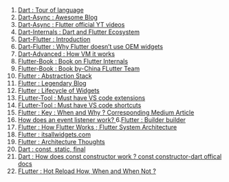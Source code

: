 1. [Dart : Tour of language](https://dart.dev/guides/language/language-tour#declaring-async-functions)
1. [Dart-Async : Awesome Blog](https://www.didierboelens.com/2019/01/futures-isolates-event-loop/)
2. [Dart-Async : Flutter official YT videos](https://www.youtube.com/watch?v=J5DQRPRBiFI&list=PLjxrf2q8roU0Net_g1NT5_vOO3s_FR02J&index=7&t=0s)
3. [Dart-Internals : Dart and Flutter Ecosystem](https://www.youtube.com/watch?v=J5DQRPRBiFI&list=PLjxrf2q8roU0Net_g1NT5_vOO3s_FR02J&index=7&t=0s)
5. [Dart-Flutter : Introduction](https://www.pentalog.com/blog/flutter-game-changer-in-cross-platform-development)
6. [Dart-Flutter : Why Flutter doesn’t use OEM widgets](https://medium.com/flutter/why-flutter-doesnt-use-oem-widgets-94746e812510)
4. [Dart-Advanced : How VM it works ](https://mrale.ph/dartvm/)
4. [Flutter-Book : Book on Flutter Internals](https://www.flutterinternals.org/data-model/elements#how-does-element-inheritance-work)
8. [Flutter-Book : Book by-China FLutter Team](https://book.flutterchina.club/chapter2/thread_model_and_error_report.html)
9. [Flutter : Abstraction Stack](https://medium.com/flutter-community/the-layer-cake-widgets-elements-renderobjects-7644c3142401)
2. [Flutter : Legendary Blog](https://www.didierboelens.com/)
3. [Flutter : Lifecycle of Widgets](https://www.bookstack.cn/read/flutterbyexample/aebe8dda4df3319f.md)
12. [FLutter-Tool : Must have VS code extensions](https://resocoder.com/2019/07/04/vs-code-extensions-every-flutter-developer-should-have/)
13. [FLutter-Tool : Must have VS code shortcuts](https://medium.com/flutter-community/flutter-visual-studio-code-shortcuts-for-fast-and-efficient-development-7235bc6c3b7d)
4. [Flutter : Key : When and Why ?](https://www.youtube.com/watch?v=kn0EOS-ZiIc)[ Corresponding Medium Article](https://medium.com/flutter/keys-what-are-they-good-for-13cb51742e7d)
5. [How does an event listener work?
](https://softwareengineering.stackexchange.com/questions/363397/how-does-an-event-listener-work)
6.[Flutter : Builder builder](https://stackoverflow.com/questions/52088889/can-someone-explain-to-me-what-the-builder-class-does-in-flutter#:~:text=Terminology%3A,name%20for%20a%20lambda%20function.)
7. [Flutter : How Flutter Works](https://buildflutter.com/how-flutter-works/#:~:text=Rendering%20Pipeline,Skia%20Canvas%20as%20it%20changes.&text=Dart%20based%20application%20code%20will,when%20touching%20UI%20related%20components)[ ; Flutter System Architecture](https://docs.google.com/presentation/d/1cw7A4HbvM_Abv320rVgPVGiUP2msVs7tfGbkgdrTy0I/edit#slide=id.p)
8. [Flutter : itsallwidgets.com](https://itsallwidgets.com/)
9. [Flutter : Architecture Thoughts](https://buildflutter.com/architecture/)
10. [Dart : const, static, final](https://news.dartlang.org/2012/06/const-static-final-oh-my.html)
10. [Dart : How does const constructor work ?](https://stackoverflow.com/a/21746692/6753380)[ const constructor-dart offical docs](https://dart.dev/guides/language/language-tour#constant-constructors)
11. [FLutter : Hot Reload How, When and When Not ?](https://flutter.dev/docs/development/tools/hot-reload#:~:text=Hot%20reload%20works%20by%20injecting,the%20effects%20of%20your%20changes.)
